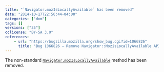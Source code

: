 ```yaml
---
title: "`Navigator.mozIsLocallyAvailable` has been removed"
date: "2014-10-17T22:50:44-04:00"
categories: ["dom"]
tags: []
versions: ["35"]
cclicense: "BY-SA 3.0"
references:
    - url: "https://bugzilla.mozilla.org/show_bug.cgi?id=1066826"
      title: "Bug 1066826 – Remove Navigator::MozisLocallyAvailable API"
---
```

The non-standard [`Navigator.mozIsLocallyAvailable`](https://developer.mozilla.org/en-US/docs/Web/API/Navigator.mozIsLocallyAvailable) method has been removed.
